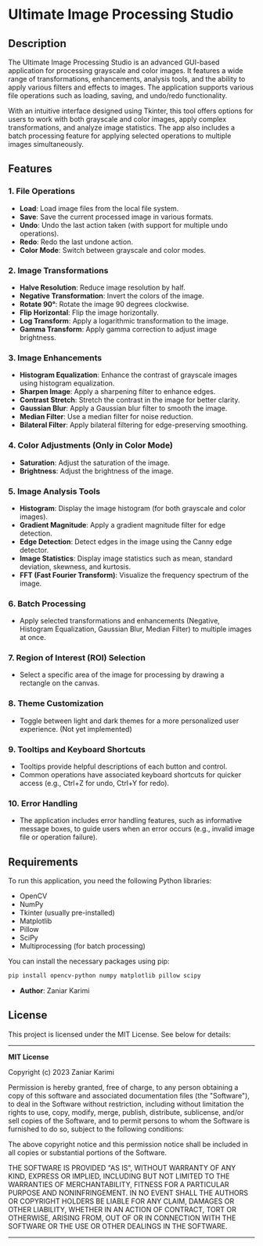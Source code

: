 # Ultimate Image Processing Studio

## Description

The Ultimate Image Processing Studio is an advanced GUI-based application for processing grayscale and color images. It features a wide range of transformations, enhancements, analysis tools, and the ability to apply various filters and effects to images. The application supports various file operations such as loading, saving, and undo/redo functionality.

With an intuitive interface designed using Tkinter, this tool offers options for users to work with both grayscale and color images, apply complex transformations, and analyze image statistics. The app also includes a batch processing feature for applying selected operations to multiple images simultaneously.

## Features

### 1. File Operations

- **Load**: Load image files from the local file system.
- **Save**: Save the current processed image in various formats.
- **Undo**: Undo the last action taken (with support for multiple undo operations).
- **Redo**: Redo the last undone action.
- **Color Mode**: Switch between grayscale and color modes.

### 2. Image Transformations

- **Halve Resolution**: Reduce image resolution by half.
- **Negative Transformation**: Invert the colors of the image.
- **Rotate 90°**: Rotate the image 90 degrees clockwise.
- **Flip Horizontal**: Flip the image horizontally.
- **Log Transform**: Apply a logarithmic transformation to the image.
- **Gamma Transform**: Apply gamma correction to adjust image brightness.

### 3. Image Enhancements

- **Histogram Equalization**: Enhance the contrast of grayscale images using histogram equalization.
- **Sharpen Image**: Apply a sharpening filter to enhance edges.
- **Contrast Stretch**: Stretch the contrast in the image for better clarity.
- **Gaussian Blur**: Apply a Gaussian blur filter to smooth the image.
- **Median Filter**: Use a median filter for noise reduction.
- **Bilateral Filter**: Apply bilateral filtering for edge-preserving smoothing.

### 4. Color Adjustments (Only in Color Mode)

- **Saturation**: Adjust the saturation of the image.
- **Brightness**: Adjust the brightness of the image.

### 5. Image Analysis Tools

- **Histogram**: Display the image histogram (for both grayscale and color images).
- **Gradient Magnitude**: Apply a gradient magnitude filter for edge detection.
- **Edge Detection**: Detect edges in the image using the Canny edge detector.
- **Image Statistics**: Display image statistics such as mean, standard deviation, skewness, and kurtosis.
- **FFT (Fast Fourier Transform)**: Visualize the frequency spectrum of the image.

### 6. Batch Processing

- Apply selected transformations and enhancements (Negative, Histogram Equalization, Gaussian Blur, Median Filter) to multiple images at once.

### 7. Region of Interest (ROI) Selection

- Select a specific area of the image for processing by drawing a rectangle on the canvas.

### 8. Theme Customization

- Toggle between light and dark themes for a more personalized user experience. (Not yet implemented)

### 9. Tooltips and Keyboard Shortcuts

- Tooltips provide helpful descriptions of each button and control.
- Common operations have associated keyboard shortcuts for quicker access (e.g., Ctrl+Z for undo, Ctrl+Y for redo).

### 10. Error Handling

- The application includes error handling features, such as informative message boxes, to guide users when an error occurs (e.g., invalid image file or operation failure).

## Requirements

To run this application, you need the following Python libraries:

- OpenCV
- NumPy
- Tkinter (usually pre-installed)
- Matplotlib
- Pillow
- SciPy
- Multiprocessing (for batch processing)

You can install the necessary packages using pip:

```bash
pip install opencv-python numpy matplotlib pillow scipy
```

- **Author**: Zaniar Karimi

## License

This project is licensed under the MIT License. See below for details:

---

**MIT License**

Copyright (c) 2023 Zaniar Karimi

Permission is hereby granted, free of charge, to any person obtaining a copy of this software and associated documentation files (the "Software"), to deal in the Software without restriction, including without limitation the rights to use, copy, modify, merge, publish, distribute, sublicense, and/or sell copies of the Software, and to permit persons to whom the Software is furnished to do so, subject to the following conditions:

The above copyright notice and this permission notice shall be included in all copies or substantial portions of the Software.

THE SOFTWARE IS PROVIDED "AS IS", WITHOUT WARRANTY OF ANY KIND, EXPRESS OR IMPLIED, INCLUDING BUT NOT LIMITED TO THE WARRANTIES OF MERCHANTABILITY, FITNESS FOR A PARTICULAR PURPOSE AND NONINFRINGEMENT. IN NO EVENT SHALL THE AUTHORS OR COPYRIGHT HOLDERS BE LIABLE FOR ANY CLAIM, DAMAGES OR OTHER LIABILITY, WHETHER IN AN ACTION OF CONTRACT, TORT OR OTHERWISE, ARISING FROM, OUT OF OR IN CONNECTION WITH THE SOFTWARE OR THE USE OR OTHER DEALINGS IN THE SOFTWARE.

---
